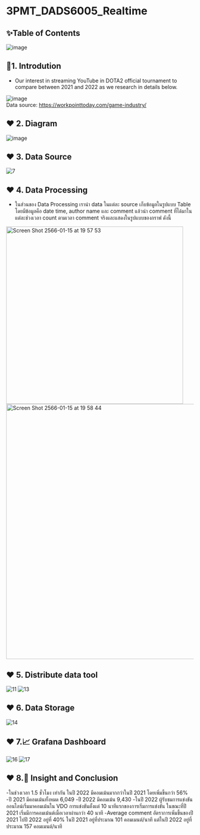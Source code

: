 # 3PMT_DADS6005_Realtime
## ✨Table of Contents
![image](https://user-images.githubusercontent.com/39288060/212537389-56761659-0d8c-4a3b-a202-3092eef83be2.png)

## 🎯1. Introdution
- Our interest in streaming YouTube in DOTA2 official tournament to compare between 2021 and 2022 as we research in details below.

![image](https://user-images.githubusercontent.com/39288060/212537495-eb4e20a2-632e-4220-b76d-cdb88d6f0316.png)
</br> Data source: https://workpointtoday.com/game-industry/

## ❤️ 2. Diagram 
![image](https://user-images.githubusercontent.com/39288060/212538126-30cc640c-272b-4ad9-9ee8-0c056516c1bb.png)

## ❤️ 3. Data Source

![7](https://user-images.githubusercontent.com/97785411/212541279-77c4abc9-fa04-478d-8e8b-4a8425a2e9a7.jpg)

## ❤️ 4. Data Processing
- ในส่วนของ Data Processing เรานำ data ในแต่ละ source เก็บข้อมูลในรูปแบบ Table โดยมีข้อมูลคือ date time, author name และ comment แล้วนำ comment ที่ได้มาในแต่ละช่วงเวลา count ตามเวลา comment จริงและแสดงในรูปแบบของกราฟ ดังนี้


<img width="475" alt="Screen Shot 2566-01-15 at 19 57 53" src="https://user-images.githubusercontent.com/97785411/212542029-e4d0b59d-0cdd-4069-8e31-aaa6456563c7.png">

<img width="683" alt="Screen Shot 2566-01-15 at 19 58 44" src="https://user-images.githubusercontent.com/97785411/212542049-353c6d69-5d34-4294-bcdb-315b5ecb198b.png">


## ❤️ 5. Distribute data tool
![11](https://user-images.githubusercontent.com/97785411/212542131-c154d430-a0d0-4e2a-9196-cd97731853da.jpg)
![13](https://user-images.githubusercontent.com/97785411/212542137-4d1f1a06-3ec6-4565-8e08-f64d8eb66a5d.jpg)


## ❤️ 6. Data Storage
![14](https://user-images.githubusercontent.com/97785411/212542160-451bb0f9-c1b3-44eb-9783-3639d4519308.jpg)

## ❤️ 7.📈 Grafana Dashboard

![16](https://user-images.githubusercontent.com/97785411/212542182-083d7568-a0a7-45ce-9691-4829b557a276.jpg)
![17](https://user-images.githubusercontent.com/97785411/212542201-b354eed4-f789-45f0-92bc-cd831136dafc.jpg)

## ❤️ 8.🔦 Insight and Conclusion
-ในช่วงเวลา 1.5 ชั่วโมง เท่ากัน ในปี 2022 มีคอมเม้นมากกว่าในปี 2021 โดยเพิ่มขึ้นกว่า 56% 
 -ปี 2021 มีคอมเม้นทั้งหมด 6,049
 -ปี 2022 มีคอมเม้น 9,430
-ในปี 2022 ผู้รับชมการแข่งขันออนไลน์เริ่มมาคอมเม้นใน VDO การแข่งขันตั้งแต่ 10 นาทีแรกของการเริ่มการแข่งขัน ในขณะที่ปี 2021 เริ่มมีการคอมเม้นต์เมื่อเวลาผ่านกว่า 40 นาที
-Average comment อัตราการเพิ่มขึ้นของปี 2021 ไปปี 2022 อยู่ที่ 40%
ในปี 2021 อยู่ที่ประมาณ 101 คอมเมนต์/นาที 
แต่ในปี 2022 อยู่ที่ประมาณ 157 คอมเมนต์/นาที




